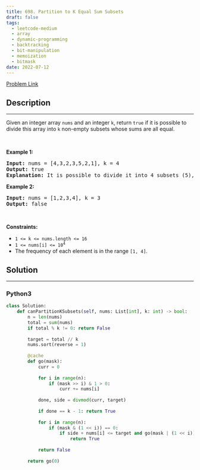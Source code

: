 ```yaml
---
title: 698. Partition to K Equal Sum Subsets
draft: false
tags: 
  - leetcode-medium
  - array
  - dynamic-programming
  - backtracking
  - bit-manipulation
  - memoization
  - bitmask
date: 2022-07-12
---
```


[Problem Link](https://leetcode.com/problems/partition-to-k-equal-sum-subsets/)

## Description

---
<p>Given an integer array <code>nums</code> and an integer <code>k</code>, return <code>true</code> if it is possible to divide this array into <code>k</code> non-empty subsets whose sums are all equal.</p>

<p>&nbsp;</p>
<p><strong class="example">Example 1:</strong></p>

<pre>
<strong>Input:</strong> nums = [4,3,2,3,5,2,1], k = 4
<strong>Output:</strong> true
<strong>Explanation:</strong> It is possible to divide it into 4 subsets (5), (1, 4), (2,3), (2,3) with equal sums.
</pre>

<p><strong class="example">Example 2:</strong></p>

<pre>
<strong>Input:</strong> nums = [1,2,3,4], k = 3
<strong>Output:</strong> false
</pre>

<p>&nbsp;</p>
<p><strong>Constraints:</strong></p>

<ul>
	<li><code>1 &lt;= k &lt;= nums.length &lt;= 16</code></li>
	<li><code>1 &lt;= nums[i] &lt;= 10<sup>4</sup></code></li>
	<li>The frequency of each element is in the range <code>[1, 4]</code>.</li>
</ul>


## Solution

---
### Python3
``` py title='partition-to-k-equal-sum-subsets'
class Solution:
    def canPartitionKSubsets(self, nums: List[int], k: int) -> bool:
        n = len(nums)
        total = sum(nums)
        if total % k != 0: return False
        
        target = total // k
        nums.sort(reverse = 1)
        
        @cache
        def go(mask):
            curr = 0
            
            for i in range(n):
                if (mask >> i) & 1 > 0:
                    curr += nums[i]
            
            done, side = divmod(curr, target)
            
            if done == k - 1: return True
            
            for i in range(n):
                if (mask & (1 << i)) == 0:
                    if side + nums[i] <= target and go(mask | (1 << i)):
                        return True
            
            return False
        
        return go(0)
```

